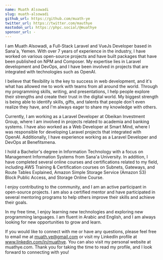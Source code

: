 ```yaml
---
name: Muath Alsowadi
slug: muath-alsowadi
github_url: https://github.com/muath-ye
twitter_url: https://twitter.com/mauthye
mastodon_url: https://phpc.social/@muathye
sponsor_url: -
---
```


I am Muath Alsowadi, a Full-Stack Laravel and VueJs Developer based in Sana'a, Yemen. With over 7 years of experience in the industry, I have worked on various open-source projects and have built packages that have been published on NPM and Composer. My expertise lies in Laravel development and DevOps, and I have been involved in projects that are integrated with technologies such as OpenAI.

I believe that flexibility is the key to success in web development, and it's what has allowed me to work with teams from all around the world. Through my programming skills, writing, and presentations, I help people explore their strengths and create their trust in the digital world. My biggest strength is being able to identify skills, gifts, and talents that people don't even realize they have, and I'm always eager to share my knowledge with others.

Currently, I am working as a Laravel Developer at Obeikan Investment Group, where I am involved in projects related to academia and banking systems. I have also worked as a Web Developer at Smart Mind, where I was responsible for developing Laravel projects that integrated with OpenAI. Additionally, I have experience working as a Laravel Developer and DevOps at Benefitsmena.

I hold a Bachelor's degree in Information Technology with a focus on Management Information Systems from Sana'a University. In addition, I have completed several online courses and certifications related to my field, including AWS Training & Certification courses on Subnets, Gateways, and Route Tables Explained, Amazon Simple Storage Service (Amazon S3) Block Public Access, and Storage Online Course.

I enjoy contributing to the community, and I am an active participant in open-source projects. I am also a certified mentor and have participated in several mentoring programs to help others improve their skills and achieve their goals.

In my free time, I enjoy learning new technologies and exploring new programming languages. I am fluent in Arabic and English, and I am always looking for new opportunities to grow and learn.

If you would like to connect with me or have any questions, please feel free to email me at muath.ye@gmail.com or visit my LinkedIn profile at www.linkedin.com/in/muathye. You can also visit my personal website at muathye.com. Thank you for taking the time to read my profile, and I look forward to connecting with you!
